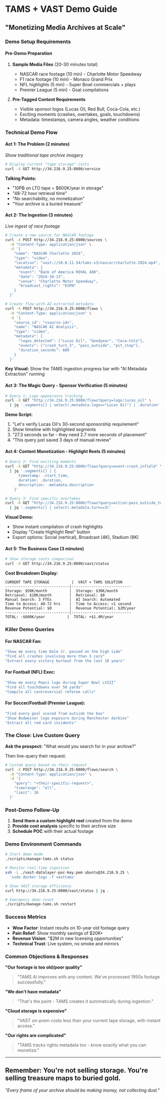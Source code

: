 # TAMS + VAST Demo Guide
## "Monetizing Media Archives at Scale"

### Demo Setup Requirements

#### Pre-Demo Preparation
1. **Sample Media Files** (20-30 minutes total)
   - NASCAR race footage (10 min) - Charlotte Motor Speedway
   - F1 race footage (10 min) - Monaco Grand Prix  
   - NFL highlights (5 min) - Super Bowl commercials + plays
   - Premier League (5 min) - Goal compilations

2. **Pre-Tagged Content Requirements**
   - Visible sponsor logos (Lucas Oil, Red Bull, Coca-Cola, etc.)
   - Exciting moments (crashes, overtakes, goals, touchdowns)
   - Metadata: timestamps, camera angles, weather conditions

### Technical Demo Flow

#### Act 1: The Problem (2 minutes)
*Show traditional tape archive imagery*

```bash
# Display current "tape storage" costs
curl -X GET http://34.216.9.25:8000/service
```

**Talking Points:**
- "10PB on LTO tape = $600K/year in storage"
- "48-72 hour retrieval time"
- "No searchability, no monetization"
- "Your archive is a buried treasure"

#### Act 2: The Ingestion (3 minutes)
*Live ingest of race footage*

```bash
# Create a new source for NASCAR footage
curl -X POST http://34.216.9.25:8000/sources \
  -H "Content-Type: application/json" \
  -d '{
    "name": "NASCAR Charlotte 2024",
    "type": "video",
    "location": "vast://10.0.11.54/tams-s3/nascar/charlotte-2024.mp4",
    "metadata": {
      "event": "Bank of America ROVAL 400",
      "date": "2024-10-13",
      "venue": "Charlotte Motor Speedway",
      "broadcast_rights": "ESPN"
    }
  }'

# Create flow with AI-extracted metadata
curl -X POST http://34.216.9.25:8000/flows \
  -H "Content-Type: application/json" \
  -d '{
    "source_id": "<source-id>",
    "name": "NASCAR AI Analysis",
    "type": "video",
    "metadata": {
      "logos_detected": ["Lucas Oil", "Goodyear", "Coca-Cola"],
      "events": ["crash_turn_3", "pass_outside", "pit_stop"],
      "duration_seconds": 600
    }
  }'
```

**Key Visual:** Show the TAMS ingestion progress bar with "AI Metadata Extraction" running

#### Act 3: The Magic Query - Sponsor Verification (5 minutes)

```bash
# Query 1: Logo appearance tracking
curl -X GET "http://34.216.9.25:8000/flows?query=logo:lucas_oil" \
  | jq '.segments[] | select(.metadata.logo=="Lucas Oil") | .duration'
```

**Demo Script:**
1. "Let's verify Lucas Oil's 30-second sponsorship requirement"
2. Show timeline with highlighted segments
3. "27.3 seconds so far - they need 2.7 more seconds of placement"
4. "This query just saved 3 days of manual review"

#### Act 4: Content Monetization - Highlight Reels (5 minutes)

```bash
# Query 2: Find exciting moments
curl -X GET "http://34.216.9.25:8000/flows?query=event:crash_infield" \
  | jq '.segments[] | {
      timestamp: .start_time,
      duration: .duration,
      description: .metadata.description
    }'

# Query 3: Find specific overtakes
curl -X GET "http://34.216.9.25:8000/flows?query=action:pass_outside_turn_3" \
  | jq '.segments[] | select(.metadata.turn==3)'
```

**Visual Demo:**
- Show instant compilation of crash highlights
- Display "Create Highlight Reel" button
- Export options: Social (vertical), Broadcast (4K), Stadium (8K)

#### Act 5: The Business Case (3 minutes)

```bash
# Show storage costs comparison
curl -X GET http://34.216.9.25:8000/vast/status
```

**Cost Breakdown Display:**
```
CURRENT TAPE STORAGE          |  VAST + TAMS SOLUTION
-----------------------------|---------------------------
Storage: $50K/month          |  Storage: $30K/month
Retrieval: $10K/month        |  Retrieval: $0
Manual Search: 3 FTEs        |  AI Search: Automated
Time to Access: 48-72 hrs    |  Time to Access: <1 second
Revenue Potential: $0        |  Revenue Potential: $2M/year
-----------------------------|---------------------------
TOTAL: -$600K/year          |  TOTAL: +$1.4M/year
```

### Killer Demo Queries

#### For NASCAR Fan:
```bash
"Show me every time Dale Jr. passed on the high side"
"Find all crashes involving more than 3 cars"
"Extract every victory burnout from the last 10 years"
```

#### For Football (NFL) Exec:
```bash
"Show me every Pepsi logo during Super Bowl LVIII"
"Find all touchdowns over 50 yards"
"Compile all controversial referee calls"
```

#### For Soccer/Football (Premier League):
```bash
"Find every goal scored from outside the box"
"Show Budweiser logo exposure during Manchester derbies"
"Extract all red card incidents"
```

### The Close: Live Custom Query

**Ask the prospect:** "What would you search for in your archive?"

Then live-query their request:
```bash
# Custom query based on their request
curl -X POST http://34.216.9.25:8000/flows/search \
  -H "Content-Type: application/json" \
  -d '{
    "query": "<their-specific-request>",
    "timerange": "all",
    "limit": 10
  }'
```

### Post-Demo Follow-Up

1. **Send them a custom highlight reel** created from the demo
2. **Provide cost analysis** specific to their archive size
3. **Schedule POC** with their actual footage

### Demo Environment Commands

```bash
# Start demo mode
./scripts/manage-tams.sh status

# Monitor real-time ingestion
ssh -i ./vast-datalayer-poc-key.pem ubuntu@34.216.9.25 \
  'sudo docker logs -f vasttams'

# Show VAST storage efficiency
curl http://34.216.9.25:8000/vast/status | jq .

# Emergency demo reset
./scripts/manage-tams.sh restart
```

### Success Metrics
- **Wow Factor**: Instant results on 10-year old footage query
- **Pain Relief**: Show monthly savings of $20K+
- **Revenue Vision**: "$2M in new licensing opportunities"
- **Technical Trust**: Live system, no smoke and mirrors

### Common Objections & Responses

**"Our footage is too old/poor quality"**
> "TAMS AI improves with any content. We've processed 1950s footage successfully."

**"We don't have metadata"**
> "That's the point - TAMS creates it automatically during ingestion."

**"Cloud storage is expensive"**
> "VAST on-prem costs less than your current tape storage, with instant access."

**"Our rights are complicated"**
> "TAMS tracks rights metadata too - know exactly what you can monetize."

---

## Remember: You're not selling storage. You're selling treasure maps to buried gold.

*"Every frame of your archive should be making money, not collecting dust."*